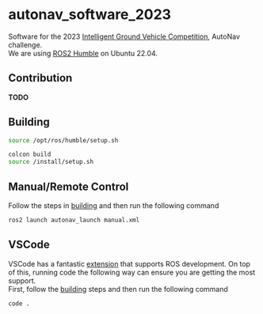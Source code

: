 # autonav_software_2023

Software for the 2023 [Intelligent Ground Vehicle Competition](http://www.igvc.org/), AutoNav challenge.  
We are using [ROS2 Humble](https://docs.ros.org/en/humble/index.html) on Ubuntu 22.04.

## Contribution

**TODO**

## Building

```bash
source /opt/ros/humble/setup.sh

colcon build
source /install/setup.sh
```

## Manual/Remote Control

Follow the steps in [building](#building) and then run the following command
```bash
ros2 launch autonav_launch manual.xml
```

## VSCode

VSCode has a fantastic [extension](https://marketplace.visualstudio.com/items?itemName=ms-iot.vscode-ros) that supports ROS development. On top of this, running code the following way can ensure you are getting the most support.  
First, follow the [building](#building) steps and then run the following command
```bash
code .
```